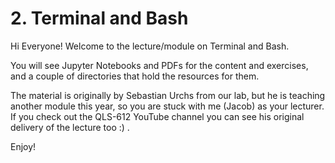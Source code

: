 # 2. Terminal and Bash

Hi Everyone! Welcome to the lecture/module on Terminal and Bash.

You will see Jupyter Notebooks and PDFs for the content and exercises, and a couple of directories that hold the resources for them.

The material is originally by Sebastian Urchs from our lab, but he is teaching another module this year, so you are stuck with me (Jacob) as your lecturer. If you check out the QLS-612 YouTube channel you can see his original delivery of the lecture too :) .

Enjoy!
